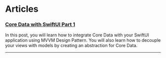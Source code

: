 # Articles 

### [Core Data with SwiftUI Part 1](core-data-swift-ui-part1.md)

In this post, you will learn how to integrate Core Data with your SwiftUI application using MVVM Design Pattern. You will also learn how to decouple your views with models by creating an abstraction for Core Data. 

---